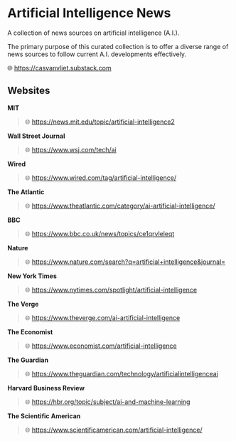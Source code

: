 # Artificial Intelligence News

A collection of news sources on artificial intelligence (A.I.).

The primary purpose of this curated collection is to offer a diverse range of news sources to follow current A.I. developments effectively.

🌐 https://casvanvliet.substack.com

## Websites

**MIT**

> 🌐 https://news.mit.edu/topic/artificial-intelligence2

**Wall Street Journal**

> 🌐 https://www.wsj.com/tech/ai

**Wired**

> 🌐 https://www.wired.com/tag/artificial-intelligence/

**The Atlantic**

> 🌐 https://www.theatlantic.com/category/ai-artificial-intelligence/

**BBC** 

> 🌐 https://www.bbc.co.uk/news/topics/ce1qrvleleqt

**Nature**

> 🌐 https://www.nature.com/search?q=artificial+intelligence&journal=

**New York Times**

> 🌐 https://www.nytimes.com/spotlight/artificial-intelligence

**The Verge**

> 🌐 https://www.theverge.com/ai-artificial-intelligence

**The Economist**

> 🌐 https://www.economist.com/artificial-intelligence

**The Guardian**

> 🌐 https://www.theguardian.com/technology/artificialintelligenceai

**Harvard Business Review**

> 🌐 https://hbr.org/topic/subject/ai-and-machine-learning

**The Scientific American**

> 🌐 https://www.scientificamerican.com/artificial-intelligence/

